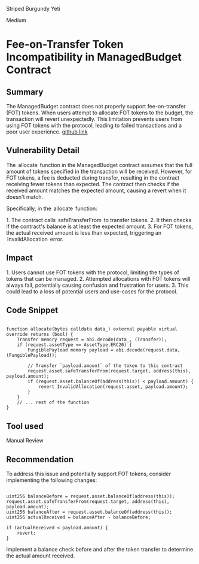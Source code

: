 Striped Burgundy Yeti

Medium

# Fee-on-Transfer Token Incompatibility in ManagedBudget Contract

## Summary

The ManagedBudget contract does not properly support fee-on-transfer (FOT) tokens. When users attempt to allocate FOT tokens to the budget, the transaction will revert unexpectedly. This limitation prevents users from using FOT tokens with the protocol, leading to failed transactions and a poor user experience.
[github link](https://github.com/sherlock-audit/2024-06-boost-aa-wallet/blob/main/boost-protocol/packages/evm/contracts/budgets/ManagedBudget.sol#L57)
## Vulnerability Detail

The ⁠ allocate ⁠ function in the ManagedBudget contract assumes that the full amount of tokens specified in the transaction will be received. However, for FOT tokens, a fee is deducted during transfer, resulting in the contract receiving fewer tokens than expected. The contract then checks if the received amount matches the expected amount, causing a revert when it doesn't match.

Specifically, in the ⁠ allocate ⁠ function:

1.⁠ ⁠The contract calls ⁠ safeTransferFrom ⁠ to transfer tokens.
2.⁠ ⁠It then checks if the contract's balance is at least the expected amount.
3.⁠ ⁠For FOT tokens, the actual received amount is less than expected, triggering an ⁠ InvalidAllocation ⁠ error.

## Impact

1.⁠ ⁠Users cannot use FOT tokens with the protocol, limiting the types of tokens that can be managed.
2.⁠ ⁠Attempted allocations with FOT tokens will always fail, potentially causing confusion and frustration for users.
3.⁠ ⁠This could lead to a loss of potential users and use-cases for the protocol.

## Code Snippet

```solidity

function allocate(bytes calldata data_) external payable virtual override returns (bool) {
    Transfer memory request = abi.decode(data_, (Transfer));
    if (request.assetType == AssetType.ERC20) {
        FungiblePayload memory payload = abi.decode(request.data, (FungiblePayload));

        // Transfer `payload.amount` of the token to this contract
        request.asset.safeTransferFrom(request.target, address(this), payload.amount);
        if (request.asset.balanceOf(address(this)) < payload.amount) {  
            revert InvalidAllocation(request.asset, payload.amount);
        }
    }
    // ... rest of the function
}

```

## Tool used

Manual Review

## Recommendation

To address this issue and potentially support FOT tokens, consider implementing the following changes:

```solidity

uint256 balanceBefore = request.asset.balanceOf(address(this));
request.asset.safeTransferFrom(request.target, address(this), payload.amount);
uint256 balanceAfter = request.asset.balanceOf(address(this));
uint256 actualReceived = balanceAfter - balanceBefore;

if (actualReceived < payload.amount) {
    revert;
}

```

⁠Implement a balance check before and after the token transfer to determine the actual amount received.
